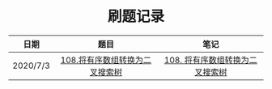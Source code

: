 <h1 align="center">
    刷题记录
</h1>

|   日期    |                             题目                             |                             笔记                             |
| :-------: | :----------------------------------------------------------: | :----------------------------------------------------------: |
| 2020/7/3 | [108.将有序数组转换为二叉搜索树](https://leetcode-cn.com/problems/convert-sorted-array-to-binary-search-tree/) | [108. 将有序数组转换为二叉搜索树](https://www.yuque.com/zhoujx/study/hy9l2c) |


